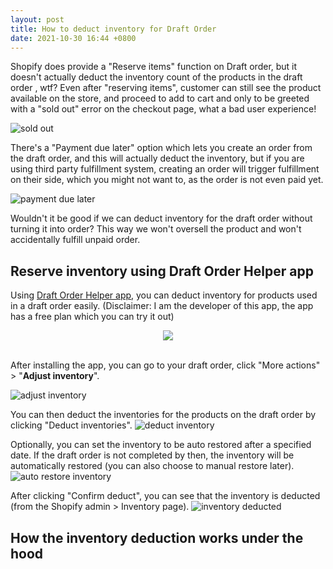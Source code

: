 ```yaml
---
layout: post
title: How to deduct inventory for Draft Order
date: 2021-10-30 16:44 +0800
---
```


Shopify does provide a "Reserve items" function on Draft order, but it doesn't actually deduct the inventory count of the products in the draft order , wtf? Even after "reserving items", customer can still see the product available on the store, and proceed to add to cart and only to be greeted with a "sold out" error on the checkout page, what a bad user experience!

![sold out](https://img.yagisoftware.com/11-how-to-deduct-inventory-for-draft-order/out_of_stock.png)

There's a "Payment due later" option which lets you create an order from the draft order, and this will actually deduct the inventory, but if you are using third party fulfillment system, creating an order will trigger fulfillment on their side, which you might not want to, as the order is not even paid yet.

![payment due later](https://img.yagisoftware.com/11-how-to-deduct-inventory-for-draft-order/payment_due_later.png)


Wouldn't it be good if we can deduct inventory for the draft order without turning it into order? This way we won't oversell the product and won't accidentally fulfill unpaid order.

## Reserve inventory using Draft Order Helper app

Using [Draft Order Helper app](https://apps.shopify.com/draft-helper), you can deduct inventory for products used in a draft order easily. (Disclaimer: I am the developer of this app, the app has a free plan which you can try it out)

<div style="width: 100%; text-align: center;">
  <a href="https://apps.shopify.com/draft-helper" target="_blank"><img src="https://img.yagisoftware.com/Shopify-App-Store-Badge-Final-Black.png" style="max-width: 250px; border-radius: 0; box-shadow: none; border-width: 0;"></a>
</div>

<br>

After installing the app, you can go to your draft order, click "More actions" > "**Adjust inventory**".

![adjust inventory](https://yagisoftware.s3.amazonaws.com/11-how-to-deduct-inventory-for-draft-order/adjust_inventory.png)


You can then deduct the inventories for the products on the draft order by clicking "Deduct inventories".
![deduct inventory](https://img.yagisoftware.com/11-how-to-deduct-inventory-for-draft-order/deduct1.png)

Optionally, you can set the inventory to be auto restored after a specified date. If the draft order is not completed by then, the inventory will be automatically restored (you can also choose to manual restore later).
![auto restore inventory](https://img.yagisoftware.com/11-how-to-deduct-inventory-for-draft-order/deduct2.png)

After clicking "Confirm deduct", you can see that the inventory is deducted (from the Shopify admin > Inventory page).
![inventory deducted](https://img.yagisoftware.com/11-how-to-deduct-inventory-for-draft-order/deduct3.png)

## How the inventory deduction works under the hood



